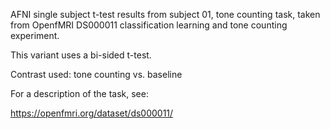 AFNI single subject t-test results from subject 01, tone counting task, taken from OpenfMRI DS000011 classification learning and tone counting experiment. 

This variant uses a bi-sided t-test. 

Contrast used:
tone counting vs. baseline

For a description of the task, see:

https://openfmri.org/dataset/ds000011/

